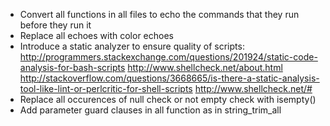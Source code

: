 - Convert all functions in all files to echo the commands that they run before they run it
- Replace all echoes with color echoes
- Introduce a static analyzer to ensure quality of scripts:
http://programmers.stackexchange.com/questions/201924/static-code-analysis-for-bash-scripts
http://www.shellcheck.net/about.html
http://stackoverflow.com/questions/3668665/is-there-a-static-analysis-tool-like-lint-or-perlcritic-for-shell-scripts
http://www.shellcheck.net/#
- Replace all occurences of null check or not empty check with isempty()
- Add parameter guard clauses in all function as in string_trim_all